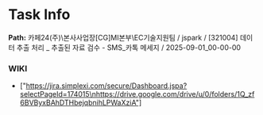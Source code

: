 # Task Info

**Path:** 카페24(주)\본사사업장\[CG]MI본부\EC기술지원팀 / jspark / [321004] 데이터 추출 처리 _ 추출된 자료 검수 - SMS_카톡 메세지 / 2025-09-01_00-00-00

### WIKI
- ["https://jira.simplexi.com/secure/Dashboard.jspa?selectPageId=174015\nhttps://drive.google.com/drive/u/0/folders/1Q_zf6BVByxBAhDTHbejqbnihLPWaXziA"]

